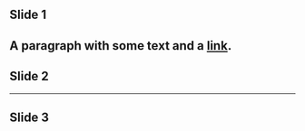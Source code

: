 ## Slide 1
A paragraph with some text and a [link](https://vc1995.github.io/studious-waffle/).
---
## Slide 2
---
## Slide 3